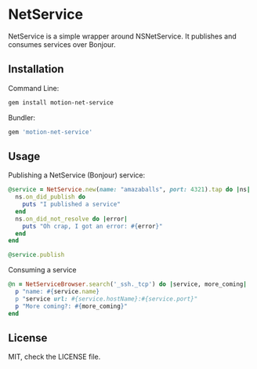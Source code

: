 # NetService

NetService is a simple wrapper around NSNetService. It publishes and consumes services over Bonjour.

## Installation

Command Line:

```bash
gem install motion-net-service
```

Bundler:

```ruby
gem 'motion-net-service'
```

## Usage

Publishing a NetService (Bonjour) service:

```ruby
@service = NetService.new(name: "amazaballs", port: 4321).tap do |ns|
  ns.on_did_publish do
    puts "I published a service"
  end
  ns.on_did_not_resolve do |error|
    puts "Oh crap, I got an error: #{error}"
  end
end

@service.publish
```

Consuming a service

```ruby
@n = NetServiceBrowser.search('_ssh._tcp') do |service, more_coming|
  p "name: #{service.name}
  p "service url: #{service.hostName}:#{service.port}"
  p "More coming?: #{more_coming}"
end
```

## License

MIT, check the LICENSE file.
